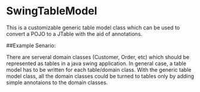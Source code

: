 SwingTableModel
===============

This is a customizable generic table model class which can be used to convert a POJO to a JTable with the aid of annotations.

##Example Senario:

There are serveral domain classes (Customer, Order, etc) which should be represented as tables in a java swing application. In general case, a table model has to be written for each table/domain class. 
With the generic table model class, all the domain classes could be turned to tables only by adding simple annotaions to the domain classes.
